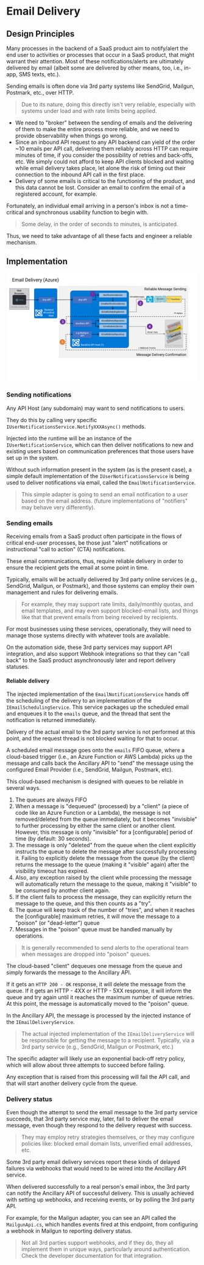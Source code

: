 # Email Delivery

## Design Principles

Many processes in the backend of a SaaS product aim to notify/alert the end user to activities or processes that occur in a SaaS product, that might warrant their attention. Most of these notifications/alerts are ultimately delivered by email (albeit some are delivered by other means, too, i.e., in-app, SMS texts, etc.).

Sending emails is often done via 3rd party systems like SendGrid, Mailgun, Postmark, etc., over HTTP.

> Due to its nature, doing this directly isn't very reliable, especially with systems under load and with rate limits being applied.

* We need to "broker" between the sending of emails and the delivering of them to make the entire process more reliable, and we need to provide observability when things go wrong.
* Since an inbound API request to any API backend can yield of the order ~10 emails per API call, delivering them reliably across HTTP can require minutes of time, if you consider the possibility of retries and back-offs, etc. We simply could not afford to keep API clients blocked and waiting while email delivery takes place, let alone the risk of timing out their connection to the inbound API call in the first place.
* Delivery of some emails is critical to the functioning of the product, and this data cannot be lost. Consider an email to confirm the email of a registered account, for example.

Fortunately, an individual email arriving in a person's inbox is not a time-critical and synchronous usability function to begin with.

> Some delay, in the order of seconds to minutes, is anticipated.

Thus, we need to take advantage of all these facts and engineer a reliable mechanism.

## Implementation

![Email Delivery](../../docs/images/Email-Delivery.png)

### Sending notifications

Any API Host (any subdomain) may want to send notifications to users.

They do this by calling very specific `IUserNotificationsService.NotifyXXXAsync()` methods.

Injected into the runtime will be an instance of the `IUserNotificationService`, which can then deliver notifications to new and existing users based on communication preferences that those users have set up in the system.

Without such information present in the system (as is the present case), a simple default implementation of the `IUserNotificationsService` is being used to deliver notifications via email, called the `EmailNotificationService`.

> This simple adapter is going to send an email notification to a user based on the email address. (future implementations of "notifiers" may behave very differently).

### Sending emails

Receiving emails from a SaaS product often participate in the flows of critical end-user processes, be those just "alert" notifications or instructional "call to action" (CTA) notifications.

These email communications, thus, require reliable delivery in order to ensure the recipient gets the email at some point in time.

Typically, emails will be actually delivered by 3rd party online services (e.g., SendGrid, Mailgun, or Postmark), and those systems can employ their own management and rules for delivering emails.

> For example, they may support rate limits, daily/monthly quotas, and email templates, and may even support blocked-email lists, and things like that that prevent emails from being received by recipients.

For most businesses using these services, operationally, they will need to manage those systems directly with whatever tools are available.

On the automation side, these 3rd party services may support API integration, and also support Webhook integrations so that they can "call back" to the SaaS product asynchronously later and report delivery statuses.

#### Reliable delivery

The injected implementation of the `EmailNotificationsService` hands off the scheduling of the delivery to an implementation of the `IEmailSchedulingService`. This service packages up the scheduled email and enqueues it to the `emails` queue, and the thread that sent the notification is returned immediately.

Delivery of the actual email to the 3rd party service is not performed at this point, and the request thread is not blocked waiting for that to occur.

A scheduled email message goes onto the `emails` FIFO queue, where a cloud-based trigger (i.e., an Azure Function or AWS Lambda) picks up the message and calls back the Ancillary API to "send" the message using the configured Email Provider (i.e., SendGrid, Mailgun, Postmark, etc).

This cloud-based mechanism is designed with queues to be reliable in several ways.

1. The queues are always FIFO
2. When a message is "dequeued" (processed) by a "client" (a piece of code like an Azure Function or a Lambda), the message is not removed/deleted from the queue immediately, but it becomes "invisible" to further processing by either the same client or another client. However, this message is only "invisible" for a [configurable] period of time (by default: 30 seconds).
3. The message is only "deleted" from the queue when the client explicitly instructs the queue to delete the message after successfully processing it. Failing to explicitly delete the message from the queue (by the client) returns the message to the queue (making it "visible" again) after the visibility timeout has expired.
4. Also, any exception raised by the client while processing the message will automatically return the message to the queue, making it "visible" to be consumed by another client again.
5. If the client fails to process the message, they can explicitly return the message to the queue, and this then counts as a "try".
6. The queue will keep track of the number of "tries", and when it reaches the [configurable] maximum retries, it will move the message to a "poison" (or "dead-letter") queue
7. Messages in the "poison" queue must be handled manually by operations.

> It is generally recommended to send alerts to the operational team when messages are dropped into "poison" queues.

The cloud-based "client" dequeues one message from the queue and simply forwards the message to the Ancillary API.

If it gets an `HTTP 200 - OK` response, it will delete the message from the queue. If it gets an HTTP - 4XX or HTTP - 5XX response, it will inform the queue and try again until it reaches the maximum number of queue retries. At this point, the message is automatically moved to the "poison" queue.

In the Ancillary API, the message is processed by the injected instance of the `IEmailDeliveryService`.

> The actual injected implementation of the `IEmailDeliveryService` will be responsible for getting the message to a recipient. Typically, via a 3rd party service (e.g., SendGrid, Mailgun or Postmark, etc.)

The specific adapter will likely use an exponential back-off retry policy, which will allow about three attempts to succeed before failing.

Any exception that is raised from this processing will fail the API call, and that will start another delivery cycle from the queue.

### Delivery status

Even though the attempt to send the email message to the 3rd party service succeeds, that 3rd party service may, later, fail to deliver the email message, even though they respond to the delivery request with success.

> They may employ retry strategies themselves, or they may configure policies like: blocked email domain lists, unverified email addresses, etc.

Some 3rd party email delivery services report these kinds of delayed failures via webhooks that would need to be wired into the Ancillary API service.

When delivered successfully to a real person's email inbox, the 3rd party can notify the Ancillary API of successful delivery. This is usually achieved with setting up webhooks, and receiving events, or by polling the 3rd party API.

For example, for the Mailgun adapter, you can see an API called the `MailgunApi.cs`, which handles events fired at this endpoint, from configuring a webhook in Mailgun to reporting delivery status.

> Not all 3rd parties support webhooks, and if they do, they all implement them in unique ways, particularly around authentication. Check the developer documentation for that integration.

